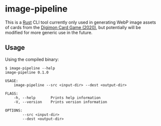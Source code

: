 # image-pipeline

This is a [Rust](https://www.rust-lang.org) CLI tool currently only used in generating WebP image assets of cards from the [Digimon Card Game (2020)](https://world.digimoncard.com/), but potentially will be modified for more generic use in the future.

## Usage

Using the compiled binary:

```
$ image-pipeline --help
image-pipeline 0.1.0

USAGE:
    image-pipeline --src <input-dir> --dest <output-dir>

FLAGS:
    -h, --help       Prints help information
    -V, --version    Prints version information

OPTIONS:
        --src <input-dir>
        --dest <output-dir>
```
